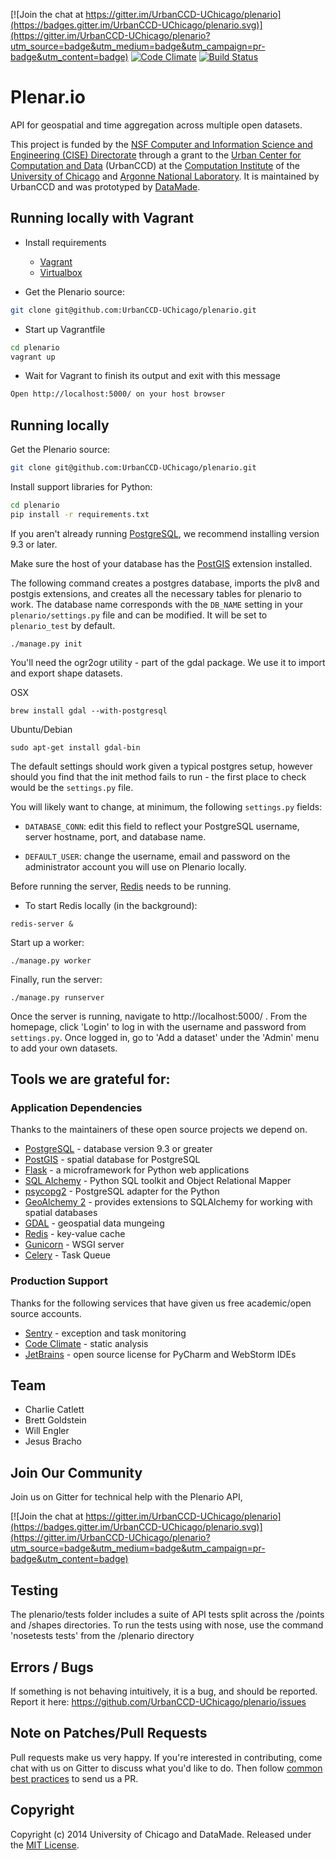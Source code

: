 [![Join the chat at https://gitter.im/UrbanCCD-UChicago/plenario](https://badges.gitter.im/UrbanCCD-UChicago/plenario.svg)](https://gitter.im/UrbanCCD-UChicago/plenario?utm_source=badge&utm_medium=badge&utm_campaign=pr-badge&utm_content=badge)
[![Code Climate](https://codeclimate.com/github/UrbanCCD-UChicago/plenario/badges/gpa.svg)](https://codeclimate.com/github/UrbanCCD-UChicago/plenario)
[![Build Status](https://travis-ci.org/UrbanCCD-UChicago/plenario.svg?branch=master)](https://travis-ci.org/UrbanCCD-UChicago/plenario)

# Plenar.io

API for geospatial and time aggregation across multiple open datasets.

This project is funded by the [NSF Computer and Information Science and Engineering (CISE) Directorate](http://www.nsf.gov/dir/index.jsp?org=CISE)
through a grant to the [Urban Center for Computation and Data](https://urbanccd.org/) (UrbanCCD)
at the [Computation Institute](http://ci.uchicago.edu)
of the [University of Chicago](http://uchicago.edu) and [Argonne National Laboratory](http://www.anl.gov).
It is maintained by UrbanCCD and was prototyped by [DataMade](http://datamade.us).

## Running locally with Vagrant

* Install requirements
  * [Vagrant](https://www.vagrantup.com/)
  * [Virtualbox](https://www.virtualbox.org/)


* Get the Plenario source:

```bash
git clone git@github.com:UrbanCCD-UChicago/plenario.git
```

* Start up Vagrantfile

```bash
cd plenario
vagrant up
```

* Wait for Vagrant to finish its output and exit with this message

```bash
Open http://localhost:5000/ on your host browser
```

## Running locally

Get the Plenario source:

``` bash
git clone git@github.com:UrbanCCD-UChicago/plenario.git
```

Install support libraries for Python:

``` bash
cd plenario
pip install -r requirements.txt
```

If you aren't already running [PostgreSQL](http://www.postgresql.org/), 
we recommend installing version 9.3 or later. 

Make sure the host of your database has the [PostGIS](http://postgis.net/) 
extension installed.

The following command creates a postgres database, imports the 
plv8 and postgis extensions, and creates all the necessary tables for
plenario to work. The database name corresponds with the `DB_NAME` 
setting in your `plenario/settings.py` file and can be modified. It will 
be set to `plenario_test` by default.

```
./manage.py init
```

You'll need the ogr2ogr utility - part of the gdal package. We use it to import and export shape datasets.

OSX
```
brew install gdal --with-postgresql
```

Ubuntu/Debian

```
sudo apt-get install gdal-bin
```

The default settings should work given a typical postgres setup, however
should you find that the init method fails to run - the first place to
check would be the `settings.py` file.

You will likely want to change, at minimum, the following `settings.py` 
fields:

* `DATABASE_CONN`: edit this field to reflect your PostgreSQL
  username, server hostname, port, and database name.

* `DEFAULT_USER`: change the username, email and password on the 
administrator account you will use on Plenario locally.

Before running the server, [Redis](http://redis.io/) needs to be running.

* To start Redis locally (in the background):

```
redis-server &
```

Start up a worker:

```
./manage.py worker
```

Finally, run the server:

```
./manage.py runserver
```

Once the server is running, navigate to http://localhost:5000/ . From
the homepage, click 'Login' to log in with the username and password
from `settings.py`. Once logged in, go to 'Add a dataset' under the
'Admin' menu to add your own datasets.

## Tools we are grateful for:

### Application Dependencies

Thanks to the maintainers of these open source projects we depend on.

* [PostgreSQL](http://www.postgresql.org/) - database version 9.3 or greater
* [PostGIS](http://postgis.net/) - spatial database for PostgreSQL
* [Flask](http://flask.pocoo.org/) - a microframework for Python web applications
* [SQL Alchemy](http://www.sqlalchemy.org/) - Python SQL toolkit and Object Relational Mapper
* [psycopg2](http://initd.org/psycopg/) - PostgreSQL adapter for the Python
* [GeoAlchemy 2](http://geoalchemy-2.readthedocs.org/en/0.2.4/) - provides extensions to SQLAlchemy for working with spatial databases
* [GDAL](http://www.gdal.org/) - geospatial data mungeing
* [Redis](http://redis.io/) - key-value cache
* [Gunicorn](http://gunicorn.org/) - WSGI server
* [Celery](http://www.celeryproject.org/) - Task Queue

### Production Support

Thanks for the following services that have given us free academic/open source accounts.

* [Sentry](https://getsentry.com/welcome/) - exception and task monitoring
* [Code Climate](https://codeclimate.com/) - static analysis
* [JetBrains](https://www.jetbrains.com/) - open source license for PyCharm and WebStorm IDEs


## Team

* Charlie Catlett
* Brett Goldstein
* Will Engler
* Jesus Bracho

## Join Our Community

Join us on Gitter for technical help with the Plenario API,

[![Join the chat at https://gitter.im/UrbanCCD-UChicago/plenario](https://badges.gitter.im/UrbanCCD-UChicago/plenario.svg)](https://gitter.im/UrbanCCD-UChicago/plenario?utm_source=badge&utm_medium=badge&utm_campaign=pr-badge&utm_content=badge)

## Testing

The plenario/tests folder includes a suite of API tests split across the /points and /shapes directories. To run the tests using with nose, use the command 'nosetests tests' from the /plenario directory

## Errors / Bugs

If something is not behaving intuitively, it is a bug, and should be reported.
Report it here: https://github.com/UrbanCCD-UChicago/plenario/issues

## Note on Patches/Pull Requests

Pull requests make us very happy.
If you're interested in contributing, come chat with us on Gitter
to discuss what you'd like to do.
Then follow [common best practices](http://www.contribution-guide.org/)
to send us a PR.

## Copyright

Copyright (c) 2014 University of Chicago and DataMade.
Released under the [MIT License](https://github.com/UrbanCCD-UChicago/plenario/blob/master/LICENSE).
